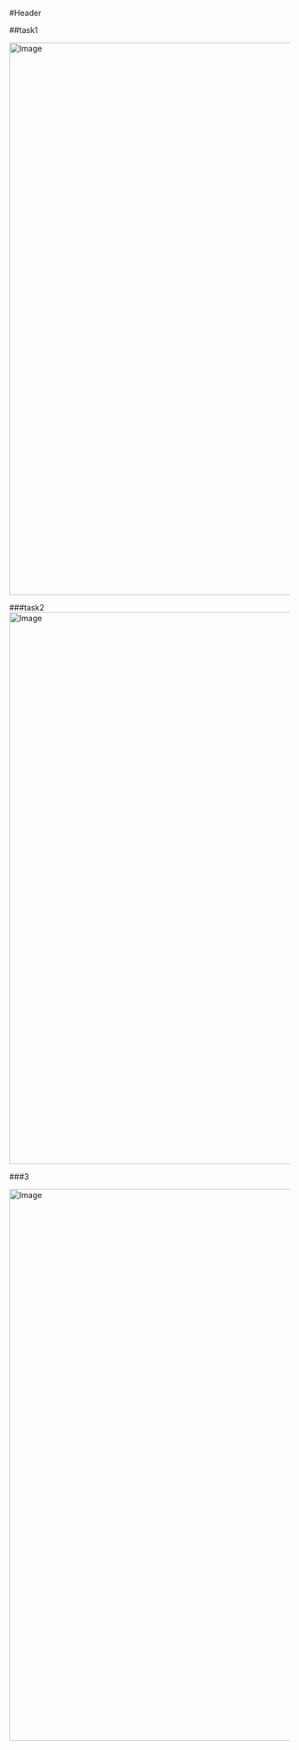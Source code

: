 #Header


##task1

<img width="1908" height="993" alt="Image" src="https://github.com/user-attachments/assets/10755a0c-d273-4e81-b9be-018769488721" />

###task2
<img width="1906" height="992" alt="Image" src="https://github.com/user-attachments/assets/8957d846-788e-48e2-a7b2-3f0476a74dee" />

###3

<img width="1913" height="992" alt="Image" src="https://github.com/user-attachments/assets/14eb5ca2-a2dc-4836-af9e-acde9c4305e4" />
